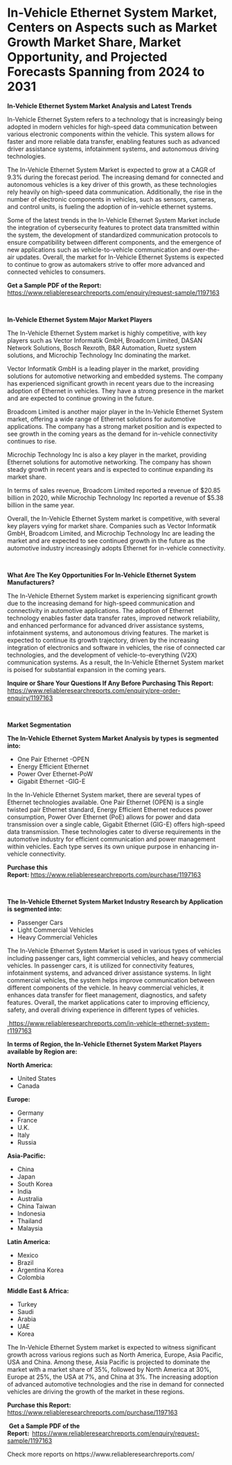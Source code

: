 <p><h1>In-Vehicle Ethernet System Market, Centers on Aspects such as Market Growth Market Share, Market Opportunity, and Projected Forecasts Spanning from 2024 to 2031</h1></p><p><strong>In-Vehicle Ethernet System Market Analysis and Latest Trends</strong></p>
<p><p>In-Vehicle Ethernet System refers to a technology that is increasingly being adopted in modern vehicles for high-speed data communication between various electronic components within the vehicle. This system allows for faster and more reliable data transfer, enabling features such as advanced driver assistance systems, infotainment systems, and autonomous driving technologies.</p><p>The In-Vehicle Ethernet System Market is expected to grow at a CAGR of 9.3% during the forecast period. The increasing demand for connected and autonomous vehicles is a key driver of this growth, as these technologies rely heavily on high-speed data communication. Additionally, the rise in the number of electronic components in vehicles, such as sensors, cameras, and control units, is fueling the adoption of in-vehicle ethernet systems.</p><p>Some of the latest trends in the In-Vehicle Ethernet System Market include the integration of cybersecurity features to protect data transmitted within the system, the development of standardized communication protocols to ensure compatibility between different components, and the emergence of new applications such as vehicle-to-vehicle communication and over-the-air updates. Overall, the market for In-Vehicle Ethernet Systems is expected to continue to grow as automakers strive to offer more advanced and connected vehicles to consumers.</p></p>
<p><strong>Get a Sample PDF of the Report:&nbsp;</strong> <a href="https://www.reliableresearchreports.com/enquiry/request-sample/1197163">https://www.reliableresearchreports.com/enquiry/request-sample/1197163</a></p>
<p>&nbsp;</p>
<p><strong>In-Vehicle Ethernet System Major Market Players</strong></p>
<p><p>The In-Vehicle Ethernet System market is highly competitive, with key players such as Vector Informatik GmbH, Broadcom Limited, DASAN Network Solutions, Bosch Rexroth, B&R Automation, Ruetz system solutions, and Microchip Technology Inc dominating the market. </p><p>Vector Informatik GmbH is a leading player in the market, providing solutions for automotive networking and embedded systems. The company has experienced significant growth in recent years due to the increasing adoption of Ethernet in vehicles. They have a strong presence in the market and are expected to continue growing in the future.</p><p>Broadcom Limited is another major player in the In-Vehicle Ethernet System market, offering a wide range of Ethernet solutions for automotive applications. The company has a strong market position and is expected to see growth in the coming years as the demand for in-vehicle connectivity continues to rise.</p><p>Microchip Technology Inc is also a key player in the market, providing Ethernet solutions for automotive networking. The company has shown steady growth in recent years and is expected to continue expanding its market share.</p><p>In terms of sales revenue, Broadcom Limited reported a revenue of $20.85 billion in 2020, while Microchip Technology Inc reported a revenue of $5.38 billion in the same year.</p><p>Overall, the In-Vehicle Ethernet System market is competitive, with several key players vying for market share. Companies such as Vector Informatik GmbH, Broadcom Limited, and Microchip Technology Inc are leading the market and are expected to see continued growth in the future as the automotive industry increasingly adopts Ethernet for in-vehicle connectivity.</p></p>
<p>&nbsp;</p>
<p><strong>What Are The Key Opportunities For In-Vehicle Ethernet System Manufacturers?</strong></p>
<p><p>The In-Vehicle Ethernet System market is experiencing significant growth due to the increasing demand for high-speed communication and connectivity in automotive applications. The adoption of Ethernet technology enables faster data transfer rates, improved network reliability, and enhanced performance for advanced driver assistance systems, infotainment systems, and autonomous driving features. The market is expected to continue its growth trajectory, driven by the increasing integration of electronics and software in vehicles, the rise of connected car technologies, and the development of vehicle-to-everything (V2X) communication systems. As a result, the In-Vehicle Ethernet System market is poised for substantial expansion in the coming years.</p></p>
<p><strong>Inquire or Share Your Questions If Any Before Purchasing This Report:</strong> <a href="https://www.reliableresearchreports.com/enquiry/pre-order-enquiry/1197163">https://www.reliableresearchreports.com/enquiry/pre-order-enquiry/1197163</a></p>
<p>&nbsp;</p>
<p><strong>Market Segmentation</strong></p>
<p><strong>The In-Vehicle Ethernet System Market Analysis by types is segmented into:</strong></p>
<p><ul><li>One Pair Ethernet -OPEN</li><li>Energy Efficient Ethernet</li><li>Power Over Ethernet-PoW</li><li>Gigabit Ethernet -GIG-E</li></ul></p>
<p><p>In the In-Vehicle Ethernet System market, there are several types of Ethernet technologies available. One Pair Ethernet (OPEN) is a single twisted pair Ethernet standard, Energy Efficient Ethernet reduces power consumption, Power Over Ethernet (PoE) allows for power and data transmission over a single cable, Gigabit Ethernet (GIG-E) offers high-speed data transmission. These technologies cater to diverse requirements in the automotive industry for efficient communication and power management within vehicles. Each type serves its own unique purpose in enhancing in-vehicle connectivity.</p></p>
<p><strong>Purchase this Report:&nbsp;</strong><a href="https://www.reliableresearchreports.com/purchase/1197163">https://www.reliableresearchreports.com/purchase/1197163</a></p>
<p>&nbsp;</p>
<p><strong>The In-Vehicle Ethernet System Market Industry Research by Application is segmented into:</strong></p>
<p><ul><li>Passenger Cars</li><li>Light Commercial Vehicles</li><li>Heavy Commercial Vehicles</li></ul></p>
<p><p>The In-Vehicle Ethernet System Market is used in various types of vehicles including passenger cars, light commercial vehicles, and heavy commercial vehicles. In passenger cars, it is utilized for connectivity features, infotainment systems, and advanced driver assistance systems. In light commercial vehicles, the system helps improve communication between different components of the vehicle. In heavy commercial vehicles, it enhances data transfer for fleet management, diagnostics, and safety features. Overall, the market applications cater to improving efficiency, safety, and overall driving experience in different types of vehicles.</p></p>
<p><a href="https://www.reliableresearchreports.com/in-vehicle-ethernet-system-r1197163">&nbsp;https://www.reliableresearchreports.com/in-vehicle-ethernet-system-r1197163</a></p>
<p><strong>In terms of Region, the In-Vehicle Ethernet System Market Players available by Region are:</strong></p>
<p>
    <p> <strong> North America: </strong>
        <ul>
            <li>United States</li>
            <li>Canada</li>
        </ul>
        </p> 
    <p> <strong> Europe: </strong>
        <ul>
            <li>Germany</li>
            <li>France</li>
            <li>U.K.</li>
            <li>Italy</li>
            <li>Russia</li>
        </ul>
        </p> 
    <p> <strong> Asia-Pacific: </strong>
        <ul>
            <li>China</li>
            <li>Japan</li>
            <li>South Korea</li>
            <li>India</li>
            <li>Australia</li>
            <li>China Taiwan</li>
            <li>Indonesia</li>
            <li>Thailand</li>
            <li>Malaysia</li>
        </ul>
        </p> 
    <p> <strong> Latin America: </strong>
        <ul>
            <li>Mexico</li>
            <li>Brazil</li>
            <li>Argentina Korea</li>
            <li>Colombia</li>
        </ul>
        </p> 
    <p> <strong> Middle East & Africa: </strong>
        <ul>
            <li>Turkey</li>
            <li>Saudi</li>
            <li>Arabia</li>
            <li>UAE</li>
            <li>Korea</li>
        </ul>
    </p>
    </p>
<p><p>The In-Vehicle Ethernet System market is expected to witness significant growth across various regions such as North America, Europe, Asia Pacific, USA and China. Among these, Asia Pacific is projected to dominate the market with a market share of 35%, followed by North America at 30%, Europe at 25%, the USA at 7%, and China at 3%. The increasing adoption of advanced automotive technologies and the rise in demand for connected vehicles are driving the growth of the market in these regions.</p></p>
<p><strong>Purchase this Report: </strong><a href="https://www.reliableresearchreports.com/purchase/1197163">https://www.reliableresearchreports.com/purchase/1197163</a></p>
<p>&nbsp;<strong>Get a Sample PDF of the Report:&nbsp;&nbsp;</strong><a href="https://www.reliableresearchreports.com/enquiry/request-sample/1197163">https://www.reliableresearchreports.com/enquiry/request-sample/1197163</a></p>
<p><strong></strong></p>
<p>Check more reports on https://www.reliableresearchreports.com/</p>